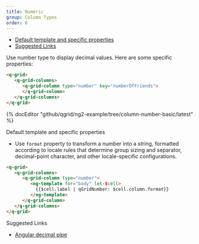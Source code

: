 ```yaml
---
title: Numeric
group: Column Types
order: 6
---
```

- [Default template and specific properties](#default-template-and-specific-properties)
- [Suggested Links](#suggested-links)

Use number type to display decimal values. Here are some specific properties:

```html
<q-grid>
   <q-grid-columns>
      <q-grid-column type="number" key="numberOfFriends">
      </q-grid-column>
   </q-grid-columns>
</q-grid>
```

{% docEditor "github/qgrid/ng2-example/tree/column-number-basic/latest" %}

<a name="#default-template-and-specific-properties">
  Default template and specific properties
</a>

* Use `format` property to transform a number into a string, formatted according to locale rules that determine group sizing and separator, decimal-point character, and other locale-specific configurations.

```html
<q-grid>
   <q-grid-columns>
      <q-grid-column type="number">
         <ng-template for="body" let-$cell>	
           {{$cell.label | qGridNumber: $cell.column.format}}
         </ng-template>
      </q-grid-column>
   </q-grid-columns>
</q-grid>
```

<a name="#suggested-links">
   Suggested Links
</a>

* [Angular decimal pipe](https://angular.io/api/common/DecimalPipe)